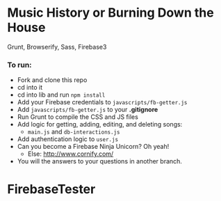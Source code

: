 # Music History or Burning Down the House
Grunt, Browserify, Sass, Firebase3

### To run: 
+ Fork and clone this repo
+ cd into it
+ cd into lib and run `npm install`
+ Add your Firebase credentials to `javascripts/fb-getter.js`
+ Add `javascripts/fb-getter.js` to your **.gitignore**
+ Run Grunt to compile the CSS and JS files
+ Add logic for getting, adding, editing, and deleting songs: 
    + `main.js` and `db-interactions.js`
+ Add authentication logic to `user.js`
+ Can you become a Firebase Ninja Unicorn? Oh yeah!
    + Else: http://www.cornify.com/
+ You will the answers to your questions in another branch.
# FirebaseTester
